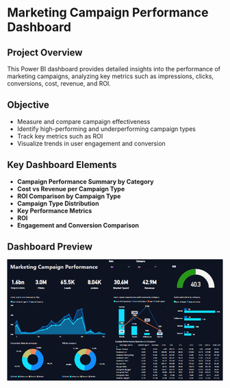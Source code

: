 # Marketing Campaign Performance Dashboard

##  Project Overview
This Power BI dashboard provides detailed insights into the performance of marketing campaigns, analyzing key metrics such as impressions, clicks, conversions, cost, revenue, and ROI.

## Objective
- Measure and compare campaign effectiveness
- Identify high-performing and underperforming campaign types
- Track key metrics such as ROI 
- Visualize trends in user engagement and conversion

## Key Dashboard Elements
- **Campaign Performance Summary by Category**
- **Cost vs Revenue per Campaign Type**
- **ROI Comparison by Campaign Type**
- **Campaign Type Distribution**
- **Key Performance Metrics**
- **ROI**
- **Engagement and Conversion Comparison**

## Dashboard Preview
![Dashboard Overview](screenshot_marketing_dashboard.png)
